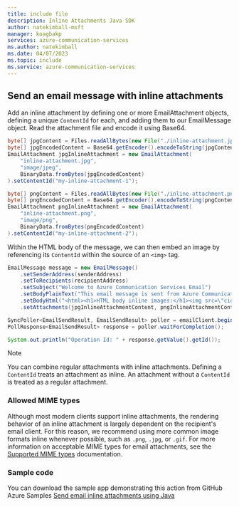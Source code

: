 ```yaml
---
title: include file
description: Inline Attachments Java SDK
author: natekimball-msft
manager: koagbakp
services: azure-communication-services
ms.author: natekimball
ms.date: 04/07/2023
ms.topic: include
ms.service: azure-communication-services
---
```


## Send an email message with inline attachments

Add an inline attachment by defining one or more EmailAttachment objects, defining a unique `ContentId` for each, and adding them to our EmailMessage object. Read the attachment file and encode it using Base64.

```java
byte[] jpgContent = Files.readAllBytes(new File("./inline-attachment.jpg").toPath());
byte[] jpgEncodedContent = Base64.getEncoder().encodeToString(jpgContent).getBytes();
EmailAttachment jpgInlineAttachment = new EmailAttachment(
    "inline-attachment.jpg",
    "image/jpeg",
    BinaryData.fromBytes(jpgEncodedContent)
).setContentId("my-inline-attachment-1");

byte[] pngContent = Files.readAllBytes(new File("./inline-attachment.png").toPath());
byte[] pngEncodedContent = Base64.getEncoder().encodeToString(pngContent).getBytes();
EmailAttachment pngInlineAttachment = new EmailAttachment(
    "inline-attachment.png",
    "image/png",
    BinaryData.fromBytes(pngEncodedContent)
).setContentId("my-inline-attachment-2");
```

Within the HTML body of the message, we can then embed an image by referencing its `ContentId` within the source of an `<img>` tag.

```java
EmailMessage message = new EmailMessage()
    .setSenderAddress(senderAddress)
    .setToRecipients(recipientAddress)
    .setSubject("Welcome to Azure Communication Services Email")
    .setBodyPlainText("This email message is sent from Azure Communication Services Email using the Java SDK.");
    .setBodyHtml("<html><h1>HTML body inline images:</h1><img src=\"cid:my-inline-attachment-1\" /><img src=\"cid:my-inline-attachment-2\" /></html>")
    .setAttachments(jpgInlineAttachmentContent, pngInlineAttachmentContent);

SyncPoller<EmailSendResult, EmailSendResult> poller = emailClient.beginSend(message, null);
PollResponse<EmailSendResult> response = poller.waitForCompletion();

System.out.println("Operation Id: " + response.getValue().getId());
```

> [!NOTE]
> You can combine regular attachments with inline attachments. Defining a `ContentId` treats an attachment as inline. An attachment without a `ContentId` is treated as a regular attachment.

### Allowed MIME types

Although most modern clients support inline attachments, the rendering behavior of an inline attachment is largely dependent on the recipient's email client. For this reason, we recommend using more common image formats inline whenever possible, such as `.png`, `.jpg`, or `.gif`. For more information on acceptable MIME types for email attachments, see the [Supported MIME types](../../../../concepts/email/email-attachment-allowed-mime-types.md) documentation.

### Sample code

You can download the sample app demonstrating this action from GitHub Azure Samples [Send email inline attachments using Java](https://github.com/Azure-Samples/communication-services-java-quickstarts/tree/main/send-email-advanced/send-email-inline-attachments)
